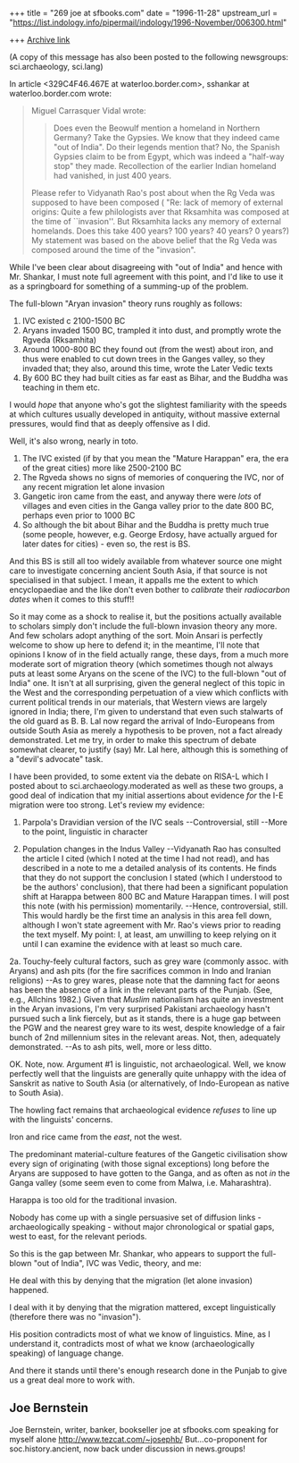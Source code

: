 +++
title = "269 joe at sfbooks.com"
date = "1996-11-28"
upstream_url = "https://list.indology.info/pipermail/indology/1996-November/006300.html"

+++
[Archive link](https://list.indology.info/pipermail/indology/1996-November/006300.html)

(A copy of this message has also been posted to the following newsgroups:
sci.archaeology, sci.lang)

In article <329C4F46.467E at waterloo.border.com>,
sshankar at waterloo.border.com wrote:

>Miguel Carrasquer Vidal wrote:
>> 
>>Does even the Beowulf mention a
>> homeland in Northern Germany?  Take the Gypsies.  We know that they
>> indeed came "out of India".  Do their legends mention that?  No, the
>> Spanish Gypsies claim to be from Egypt, which was indeed a "half-way
>> stop" they made.  Recollection of the earlier Indian homeland had
>> vanished, in just 400 years.
>> 
>Please refer to Vidyanath Rao's post about when the Rg Veda was
>supposed to have been composed ( "Re: lack of memory of external
>origins: Quite a few philologists
>aver that Rksamhita was composed at the time of ``invasion''.
>But Rksamhita lacks any memory of external homelands. Does this take
>400 years? 100 years? 40 years? 0 years?)
>My statement was based on the above belief that the Rg Veda was composed
>around  the time of the "invasion".

While I've been clear about disagreeing with "out of India" and hence with
Mr. Shankar, I must note full agreement with this point, and I'd like to
use it as a springboard for something of a summing-up of the problem.

The full-blown "Aryan invasion" theory runs roughly as follows:

1) IVC existed c 2100-1500 BC
2) Aryans invaded 1500 BC, trampled it into dust, and promptly wrote the
Rgveda (Rksamhita)
3) Around 1000-800 BC they found out (from the west) about iron, and thus
were enabled to cut down trees in the Ganges valley, so they invaded that;
they also, around this time, wrote the Later Vedic texts
4) By 600 BC they had built cities as far east as Bihar, and the Buddha
was teaching in them
etc.

I would *hope* that anyone who's got the slightest familiarity with the
speeds at which cultures usually developed in antiquity, without massive
external pressures, would find that as deeply offensive as I did.

Well, it's also wrong, nearly in toto.

1) The IVC existed (if by that you mean the "Mature Harappan" era, the era
of the great cities) more like 2500-2100 BC
2) The Rgveda shows no signs of memories of conquering the IVC, nor of any
recent migration let alone invasion
3) Gangetic iron came from the east, and anyway there were *lots* of
villages and even cities in the Ganga valley prior to the date 800 BC,
perhaps even prior to 1000 BC
4) So although the bit about Bihar and the Buddha is pretty much true
(some people, however, e.g. George Erdosy, have actually argued for later
dates for cities) - even so, the rest is BS.

And this BS is still all too widely available from whatever source one
might care to investigate concerning ancient South Asia, if that source is
not specialised in that subject.  I mean, it appalls me the extent to
which encyclopaediae and the like don't even bother to *calibrate* their
*radiocarbon dates* when it comes to this stuff!!

So it may come as a shock to realise it, but the positions actually
available to scholars simply don't include the full-blown invasion theory
any more.  And few scholars adopt anything of the sort.  Moin Ansari is
perfectly welcome to show up here to defend it; in the meantime, I'll note
that opinions I know of in the field actually range, these days, from a
much more moderate sort of migration theory (which sometimes though not
always puts at least some Aryans on the scene of the IVC) to the
full-blown "out of India" one.  It isn't at all surprising, given the
general neglect of this topic in the West and the corresponding
perpetuation of a view which conflicts with current political trends in
our materials, that Western views are largely ignored in India; there, I'm
given to understand that even such stalwarts of the old guard as B. B. Lal
now regard the arrival of Indo-Europeans from outside South Asia as merely
a hypothesis to be proven, not a fact already demonstrated.  Let me try,
in order to make this spectrum of debate somewhat clearer, to justify
(say) Mr. Lal here, although this is something of a "devil's advocate"
task.

I have been provided, to some extent via the debate on RISA-L which I
posted about to sci.archaeology.moderated as well as these two groups, a
good deal of indication that my initial assertions about evidence *for*
the I-E migration were too strong.  Let's review my evidence:

1.  Parpola's Dravidian version of the IVC seals
--Controversial, still
--More to the point, linguistic in character

2.  Population changes in the Indus Valley
--Vidyanath Rao has consulted the article I cited (which I noted at the
time I had not read), and has described in a note to me a detailed
analysis of its contents.  He finds that they do not support the
conclusion I stated (which I understood to be the authors' conclusion),
that there had been a significant population shift at Harappa between 800
BC and Mature Harappan times.  I will post this note (with his permission)
momentarily.
--Hence, controversial, still.  This would hardly be the first time an
analysis in this area fell down, although I won't state agreement with Mr.
Rao's views prior to reading the text myself.  My point:  I, at least, am
unwilling to keep relying on it until I can examine the evidence with at
least so much care.

2a.  Touchy-feely cultural factors, such as grey ware (commonly assoc.
with Aryans) and ash pits (for the fire sacrifices common in Indo and
Iranian religions)
--As to grey wares, please note that the damning fact for aeons has been
the absence of a link in the relevant parts of the Punjab.  (See, e.g.,
Allchins 1982.)  Given that *Muslim* nationalism has quite an investment
in the Aryan invasions, I'm very surprised Pakistani archaeology hasn't
pursued such a link fiercely, but as it stands, there is a huge gap
between the PGW and the nearest grey ware to its west, despite knowledge
of a fair bunch of 2nd millennium sites in the relevant areas.  Not, then,
adequately demonstrated.
--As to ash pits, well, more or less ditto.

OK.  Note, now.  Argument #1 is linguistic, not archaeological.  Well, we
know perfectly well that the linguists are generally quite unhappy with
the idea of Sanskrit as native to South Asia (or alternatively, of
Indo-European as native to South Asia).

The howling fact remains that archaeological evidence *refuses* to line up
with the linguists' concerns.

Iron and rice came from the *east*, not the west.

The predominant material-culture features of the Gangetic civilisation
show every sign of originating (with those signal exceptions) long before
the Aryans are supposed to have gotten to the Ganga, and as often as not
*in* the Ganga valley (some seem even to come from Malwa, i.e.
Maharashtra).

Harappa is too old for the traditional invasion.

Nobody has come up with a single persuasive set of diffusion links -
archaeologically speaking - without major chronological or spatial gaps,
west to east, for the relevant periods.

So this is the gap between Mr. Shankar, who appears to support the
full-blown "out of India", IVC was Vedic, theory, and me:

He deal with this by denying that the migration (let alone invasion) happened.

I deal with it by denying that the migration mattered, except
linguistically (therefore there was no "invasion").

His position contradicts most of what we know of linguistics.  Mine, as I
understand it, contradicts most of what we know (archaeologically
speaking) of language change.

And there it stands until there's enough research done in the Punjab to
give us a great deal more to work with.

Joe Bernstein
-- 
Joe Bernstein, writer, banker, bookseller joe at sfbooks.com
speaking for myself alone http://www.tezcat.com/~josephb/
But...co-proponent for soc.history.ancient, now back under
discussion in news.groups!




